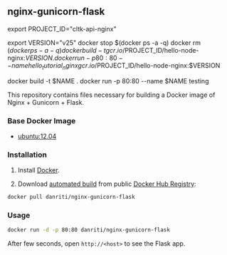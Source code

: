 ## nginx-gunicorn-flask



export PROJECT_ID="cltk-api-nginx"

export VERSION="v25"
docker stop $(docker ps -a -q)
docker rm $(docker ps -a -q)
docker build -t gcr.io/$PROJECT_ID/hello-node-nginx:$VERSION .
docker run -p 80:80 --name hello_tutorial_nginx gcr.io/$PROJECT_ID/hello-node-nginx:$VERSION


docker build -t $NAME .
docker run -p 80:80 --name $NAME testing


This repository contains files necessary for building a Docker image of
Nginx + Gunicorn + Flask.


### Base Docker Image

* [ubuntu:12.04](https://registry.hub.docker.com/_/ubuntu/)


### Installation

1. Install [Docker](https://www.docker.com/).

2. Download [automated build](https://registry.hub.docker.com/u/danriti/nginx-gunicorn-flask/) from public [Docker Hub Registry](https://registry.hub.docker.com/):

```bash
docker pull danriti/nginx-gunicorn-flask
```


### Usage

```bash
docker run -d -p 80:80 danriti/nginx-gunicorn-flask
```

After few seconds, open `http://<host>` to see the Flask app.
